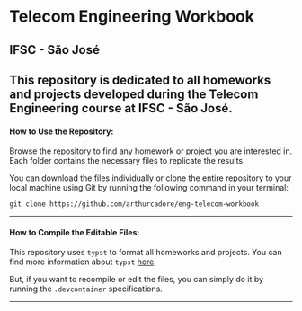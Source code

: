 # Telecom Engineering Workbook
## IFSC - São José

This repository is dedicated to all homeworks and projects developed during the Telecom Engineering course at IFSC - São José. 
---

#### How to Use the Repository:

Browse the repository to find any homework or project you are interested in. Each folder contains the necessary files to replicate the results. 

You can download the files individually or clone the entire repository to your local machine using Git by running the following command in your terminal:

```
git clone https://github.com/arthurcadore/eng-telecom-workbook
```
---

#### How to Compile the Editable Files:

This repository uses `typst` to format all homeworks and projects. You can find more information about `typst` [here](https://github.com/typst/typst). 

But, if you want to recompile or edit the files, you can simply do it by running the `.devcontainer` specifications. 

---
